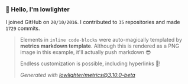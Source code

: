 ### 👋 Hello, I'm lowlighter

I joined GitHub on `20/10/2016`.
I contributed to `35` repositories and made `1729` commits.

> Elements in `inline code-blocks` were auto-magically templated by **metrics markdown template**.
> Although this is rendered as a PNG image in this example, it'll actually push markdown 😎
>
> Endless customization is possible, including hyperlinks 🎉!
>
> *Generated with [lowlighter/metrics@3.10.0-beta](https://github.com/lowlighter/metrics)*
